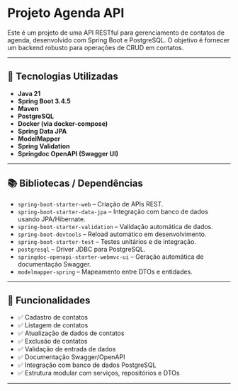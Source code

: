 # Projeto Agenda API

Este é um projeto de uma API RESTful para gerenciamento de contatos de agenda, desenvolvido com Spring Boot e PostgreSQL. O objetivo é fornecer um backend robusto para operações de CRUD em contatos.

---

## 🧰 Tecnologias Utilizadas

- **Java 21**
- **Spring Boot 3.4.5**
- **Maven**
- **PostgreSQL**
- **Docker (via docker-compose)**
- **Spring Data JPA**
- **ModelMapper**
- **Spring Validation**
- **Springdoc OpenAPI (Swagger UI)**

---

## 📚 Bibliotecas / Dependências

- `spring-boot-starter-web` – Criação de APIs REST.
- `spring-boot-starter-data-jpa` – Integração com banco de dados usando JPA/Hibernate.
- `spring-boot-starter-validation` – Validação automática de dados.
- `spring-boot-devtools` – Reload automático em desenvolvimento.
- `spring-boot-starter-test` – Testes unitários e de integração.
- `postgresql` – Driver JDBC para PostgreSQL.
- `springdoc-openapi-starter-webmvc-ui` – Geração automática de documentação Swagger.
- `modelmapper-spring` – Mapeamento entre DTOs e entidades.

---

## 🚀 Funcionalidades

- ✅ Cadastro de contatos
- ✅ Listagem de contatos
- ✅ Atualização de dados de contatos
- ✅ Exclusão de contatos
- ✅ Validação de entrada de dados
- ✅ Documentação Swagger/OpenAPI
- ✅ Integração com banco de dados PostgreSQL
- ✅ Estrutura modular com serviços, repositórios e DTOs

---
